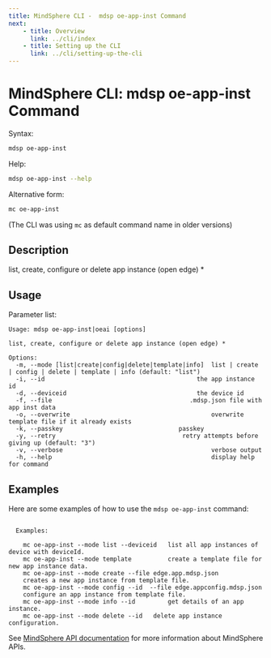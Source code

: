 ```yaml
---
title: MindSphere CLI -  mdsp oe-app-inst Command
next:
    - title: Overview
      link: ../cli/index
    - title: Setting up the CLI
      link: ../cli/setting-up-the-cli
---
```


# MindSphere CLI: mdsp oe-app-inst Command

Syntax:

```bash
mdsp oe-app-inst
```

Help:

```bash
mdsp oe-app-inst --help
```

Alternative form:

```bash
mc oe-app-inst
```

(The CLI was using `mc` as default command name in older versions)

## Description

list, create, configure or delete app instance (open edge) *

## Usage

Parameter list:

```text
Usage: mdsp oe-app-inst|oeai [options]

list, create, configure or delete app instance (open edge) *

Options:
  -m, --mode [list|create|config|delete|template|info]  list | create | config | delete | template | info (default: "list")
  -i, --id                                          the app instance id
  -d, --deviceid                                    the device id
  -f, --file                                      .mdsp.json file with app inst data
  -o, --overwrite                                       overwrite template file if it already exists
  -k, --passkey                                passkey
  -y, --retry                                   retry attempts before giving up (default: "3")
  -v, --verbose                                         verbose output
  -h, --help                                            display help for command

```

## Examples

Here are some examples of how to use the `mdsp oe-app-inst` command:

```text

  Examples:

    mc oe-app-inst --mode list --deviceid  	list all app instances of device with deviceId.
    mc oe-app-inst --mode template 			create a template file for new app instance data.
    mc oe-app-inst --mode create --file edge.app.mdsp.json 
	creates a new app instance from template file.
    mc oe-app-inst --mode config --id  --file edge.appconfig.mdsp.json 
	configure an app instance from template file.
    mc oe-app-inst --mode info --id 		get details of an app instance.
    mc oe-app-inst --mode delete --id 	delete app instance configuration.

```

See [MindSphere API documentation](https://documentation.mindsphere.io/MindSphere/apis/index.html) for more information about MindSphere APIs.